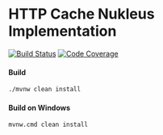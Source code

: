 # HTTP Cache Nukleus Implementation

[![Build Status][build-status-image]][build-status]
[![Code Coverage][code-coverage-image]][code-coverage]

#### Build
```bash
./mvnw clean install
```
#### Build on Windows
```bash
mvnw.cmd clean install
```

[build-status-image]: https://github.com/reaktivity/nukleus-http-cache.java/workflows/build/badge.svg
[build-status]: https://github.com/reaktivity/nukleus-http-cache.java/actions
[code-coverage-image]: https://codecov.io/gh/reaktivity/nukleus-http-cache.java/branch/develop/graph/badge.svg
[code-coverage]: https://codecov.io/gh/reaktivity/nukleus-http-cache.java
